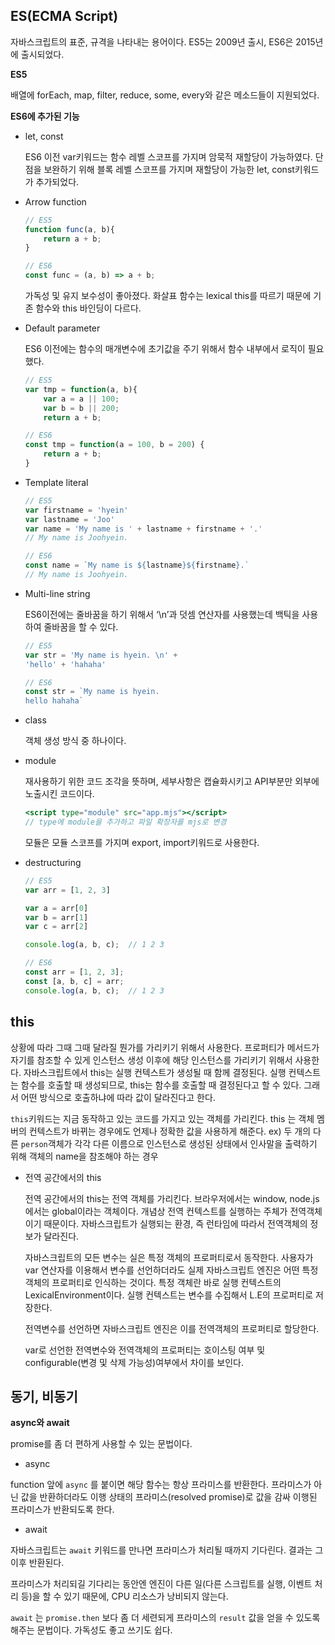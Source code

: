 ## ES(ECMA Script)

자바스크립트의 표준, 규격을 나타내는 용어이다. ES5는 2009년 출시, ES6은 2015년에 출시되었다. 

**ES5**

배열에 forEach, map, filter, reduce, some, every와 같은 메소드들이 지원되었다. 

**ES6에 추가된 기능**

- let, const
    
    ES6 이전 var키워드는 함수 레벨 스코프를 가지며 암묵적 재할당이 가능하였다. 단점을 보완하기 위해 블록 레벨 스코프를 가지며 재할당이 가능한 let, const키워드가 추가되었다.
    
- Arrow function
    
    ```jsx
    // ES5
    function func(a, b){
    	return a + b;
    }
    
    // ES6
    const func = (a, b) => a + b;
    ```
    
    가독성 및 유지 보수성이 좋아졌다. 화살표 함수는 lexical this를 따르기 때문에 기존 함수와 this 바인딩이 다르다.
    

- Default parameter
    
    ES6 이전에는 함수의 매개변수에 초기값을 주기 위해서 함수 내부에서 로직이 필요했다. 
    
    ```jsx
    // ES5
    var tmp = function(a, b){
    	var a = a || 100;
    	var b = b || 200;
    	return a + b;
    
    // ES6
    const tmp = function(a = 100, b = 200) {
    	return a + b;
    }
    ```
    

- Template literal
    
    ```jsx
    // ES5
    var firstname = 'hyein'
    var lastname = 'Joo'
    var name = 'My name is ' + lastname + firstname + '.'
    // My name is Joohyein.
    
    // ES6
    const name = `My name is ${lastname}${firstname}.`
    // My name is Joohyein.
    ```
    

- Multi-line string
    
    ES6이전에는 줄바꿈을 하기 위해서 ‘\n’과 덧셈 연산자를 사용했는데 백틱을 사용하여 줄바꿈을 할 수 있다.
    
    ```jsx
    // ES5
    var str = 'My name is hyein. \n' +
    'hello' + 'hahaha'
    
    // ES6
    const str = `My name is hyein.
    hello hahaha`
    ```
    

- class
    
    객체 생성 방식 중 하나이다.
    
- module
    
    재사용하기 위한 코드 조각을 뜻하며, 세부사항은 캡슐화시키고 API부분만 외부에 노출시킨 코드이다.
    
    ```jsx
    <script type="module" src="app.mjs"></script>
    // type에 module을 추가하고 파일 확장자를 mjs로 변경
    ```
    
    모듈은 모듈 스코프를 가지며 export, import키워드로 사용한다.
    

- destructuring
    
    ```jsx
    // ES5
    var arr = [1, 2, 3]
    
    var a = arr[0]
    var b = arr[1]
    var c = arr[2]
    
    console.log(a, b, c);  // 1 2 3
    ```
    
    ```jsx
    // ES6
    const arr = [1, 2, 3];
    const [a, b, c] = arr;
    console.log(a, b, c);  // 1 2 3
    ```
    

## this

상황에 따라 그때 그때 달라질 뭔가를 가리키기 위해서 사용한다. 프로퍼티가 메서드가 자기를 참조할 수 있게 인스턴스 생성 이후에 해당 인스턴스를 가리키기 위해서 사용한다. 자바스크립트에서 this는 실행 컨텍스트가 생성될 때 함께 결정된다. 실행 컨텍스트는 함수를 호출할 때 생성되므로, this는 함수를 호출할 때 결정된다고 할 수 있다. 그래서 어떤 방식으로 호출하냐에 따라 값이 달라진다고 한다.

`this`키워드는 지금 동작하고 있는 코드를 가지고 있는 객체를 가리킨다. this 는 객체 멤버의 컨텍스트가 바뀌는 경우에도 언제나 정확한 값을 사용하게 해준다. ex) 두 개의 다른 `person`객체가 각각 다른 이름으로 인스턴스로 생성된 상태에서 인사말을 출력하기 위해 객체의 name을 참조해야 하는 경우

- 전역 공간에서의 this
    
    전역 공간에서의 this는 전역 객체를 가리킨다. 브라우저에서는 window, node.js에서는 global이라는 객체이다. 개념상 전역 컨텍스트를 실행하는 주체가 전역객체이기 때문이다. 자바스크립트가 실행되는 환경, 즉 런타임에 따라서 전역객체의 정보가 달라진다.
    
    자바스크립트의 모든 변수는 실은 특정 객체의 프로퍼티로서 동작한다. 사용자가 var 연산자를 이용해서 변수를 선언하더라도 실제 자바스크립트 엔진은 어떤 특정 객체의 프로퍼티로 인식하는 것이다. 특정 객체란 바로 실행 컨텍스트의 LexicalEnvironment이다. 실행 컨텍스트는 변수를 수집해서 L.E의 프로퍼티로 저장한다.
    
    전역변수를 선언하면 자바스크립트 엔진은 이를 전역객체의 프로퍼티로 할당한다.
    
    var로 선언한 전역변수와 전역객체의 프로퍼티는 호이스팅 여부 및 configurable(변경 및 삭제 가능성)여부에서 차이를 보인다.
    

## 동기, 비동기

**async와 await**

promise를 좀 더 편하게 사용할 수 있는 문법이다.

- async

function 앞에 `async` 를 붙이면 해당 함수는 항상 프라미스를 반환한다. 프라미스가 아닌 값을 반환하더라도 이행 상태의 프라미스(resolved promise)로 값을 감싸 이행된 프라미스가 반환되도록 한다.

- await

자바스크립트는 `await` 키워드를 만나면 프라미스가 처리될 때까지 기다린다. 결과는 그 이후 반환된다.

프라미스가 처리되길 기다리는 동안엔 엔진이 다른 일(다른 스크립트를 실행, 이벤트 처리 등)을 할 수 있기 때문에, CPU 리소스가 낭비되지 않는다.

`await` 는 `promise.then` 보다 좀 더 세련되게 프라미스의 `result` 값을 얻을 수 있도록 해주는 문법이다. 가독성도 좋고 쓰기도 쉽다.
